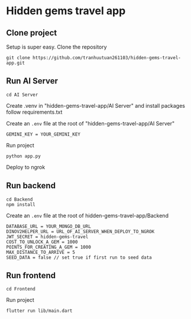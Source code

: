 # Hidden gems travel app

## Clone project

Setup is super easy. Clone the repository

```shell script
git clone https://github.com/tranhuutuan261103/hidden-gems-travel-app.git
```

## Run AI Server

```shell script
cd AI Server
```

Create .venv in "hidden-gems-travel-app/AI Server" and install packages follow requirements.txt

Create an ``.env`` file at the root of "hidden-gems-travel-app/AI Server"

```dotenv
GEMINI_KEY = YOUR_GEMINI_KEY
```

Run project

```shell script
python app.py
```

Deploy to ngrok

## Run backend

```shell script
cd Backend
npm install
```

Create an ``.env`` file at the root of hidden-gems-travel-app/Backend

```dotenv
DATABASE_URL = YOUR_MONGO_DB_URL
DINOV2HELPER_URL = URL_OF_AI_SERVER_WHEN_DEPLOY_TO_NGROK
JWT_SECRET = hidden-gems-travel
COST_TO_UNLOCK_A_GEM = 1000
POINTS_FOR_CREATING_A_GEM = 1000
MAX_DISTANCE_TO_ARRIVE = 5
SEED_DATA = false // set true if first run to seed data
```

## Run frontend

```shell script
cd Frontend
```

Run project

```shell script
flutter run lib/main.dart
```
